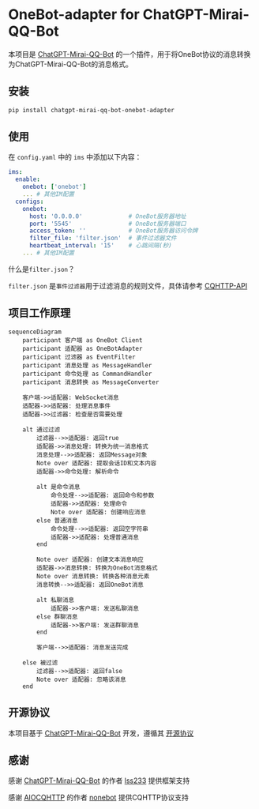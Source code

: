 # OneBot-adapter for ChatGPT-Mirai-QQ-Bot

本项目是 [ChatGPT-Mirai-QQ-Bot](https://github.com/lss233/chatgpt-mirai-qq-bot) 的一个插件，用于将OneBot协议的消息转换为ChatGPT-Mirai-QQ-Bot的消息格式。

## 安装

```bash
pip install chatgpt-mirai-qq-bot-onebot-adapter
```

## 使用

在 `config.yaml` 中的 `ims` 中添加以下内容：

```yaml
ims:
  enable:
    onebot: ['onebot']
    ... # 其他IM配置
  configs:
    onebot:
      host: '0.0.0.0'             # OneBot服务器地址
      port: '5545'                # OneBot服务器端口
      access_token: ''            # OneBot服务器访问令牌
      filter_file: 'filter.json'  # 事件过滤器文件
      heartbeat_interval: '15'    # 心跳间隔(秒)
    ... # 其他IM配置
```

什么是`filter.json`？

`filter.json` 是`事件过滤器`用于过滤消息的规则文件，具体请参考 [CQHTTP-API](https://github.com/kyubotics/coolq-http-api/blob/master/docs/4.15/EventFilter.md)

## 项目工作原理
```mermaid
sequenceDiagram
    participant 客户端 as OneBot Client
    participant 适配器 as OneBotAdapter
    participant 过滤器 as EventFilter
    participant 消息处理 as MessageHandler
    participant 命令处理 as CommandHandler
    participant 消息转换 as MessageConverter

    客户端->>适配器: WebSocket消息
    适配器->>适配器: 处理消息事件
    适配器->>过滤器: 检查是否需要处理

    alt 通过过滤
        过滤器-->>适配器: 返回true
        适配器->>消息处理: 转换为统一消息格式
        消息处理-->>适配器: 返回Message对象
        Note over 适配器: 提取会话ID和文本内容
        适配器->>命令处理: 解析命令

        alt 是命令消息
            命令处理-->>适配器: 返回命令和参数
            适配器->>适配器: 处理命令
            Note over 适配器: 创建响应消息
        else 普通消息
            命令处理-->>适配器: 返回空字符串
            适配器->>适配器: 处理普通消息
        end

        Note over 适配器: 创建文本消息响应
        适配器->>消息转换: 转换为OneBot消息格式
        Note over 消息转换: 转换各种消息元素
        消息转换-->>适配器: 返回OneBot消息

        alt 私聊消息
            适配器->>客户端: 发送私聊消息
        else 群聊消息
            适配器->>客户端: 发送群聊消息
        end

        客户端-->>适配器: 消息发送完成

    else 被过滤
        过滤器-->>适配器: 返回false
        Note over 适配器: 忽略该消息
    end
```

## 开源协议

本项目基于 [ChatGPT-Mirai-QQ-Bot](https://github.com/lss233/chatgpt-mirai-qq-bot) 开发，遵循其 [开源协议](https://github.com/lss233/chatgpt-mirai-qq-bot/blob/master/LICENSE)

## 感谢

感谢 [ChatGPT-Mirai-QQ-Bot](https://github.com/lss233/chatgpt-mirai-qq-bot) 的作者 [lss233](https://github.com/lss233) 提供框架支持

感谢 [AIOCQHTTP](https://github.com/nonebot/aiocqhttp) 的作者 [nonebot](https://github.com/nonebot) 提供CQHTTP协议支持

